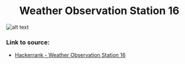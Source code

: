 <h1 align="center">Weather Observation Station 16</h1>

![alt text](https://images2.imgbox.com/7f/24/4zixJRml_o.png?raw=true)

### Link to source: 
- <a href="https://www.hackerrank.com/challenges/weather-observation-station-16/problem">Hackerrank - Weather Observation Station 16</a>

